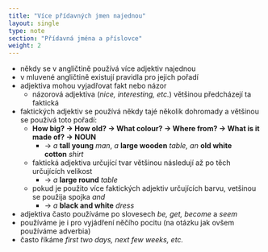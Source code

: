 ```yaml
---
title: "Více přídavných jmen najednou"
layout: single
type: note
section: "Přídavná jména a příslovce"
weight: 2
---
```

- někdy se v angličtině používá více adjektiv najednou
- v mluvené angličtině existují pravidla pro jejich pořadí
- adjektiva mohou vyjadřovat fakt nebo názor
    - názorová adjektiva (_nice, interesting, etc._) většinou předcházejí ta faktická
- faktických adjektiv se používá někdy tajé několik dohromady a většinou se používá toto pořadí:
    - **How big? -> How old? -> What colour? -> Where from? -> What is it made of? -> NOUN**
        - -> _a_ **tall young** _man_, _a_ **large wooden** _table, an_ **old white cotton** _shirt_
    - faktická adjektiva určující tvar většinou následují až po těch určujících velikost
        - -> _a_ **large round** _table_
    - pokud je použito více faktických adjektiv určujících barvu, vetšinou se použija spojka _and_
        - -> _a_ **black and white** _dress_
- adjektiva často používáme po slovesech _be, get, become_ a _seem_
- používáme je i pro vyjádření něčího pocitu (na otázku jak ovšem používáme adverbia)
- často říkáme _first two days, next few weeks, etc._